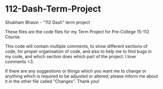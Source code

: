 # 112-Dash-Term-Project
Shubham Bhasin - "112 Dash" term project

These files are the code files for my Term Project for Pre-College 15-112 Course.

This code will contain multiple comments, to show different sections of code, for proper organisation of code, and also to help me to find bugs in my code, and which section does which part of the project. I love comments <3.

If there are any suggestions or things which you want me to change or anything which is required to be adjusted or altered, please inform me about it in the other file called "Changes". Thank you!
